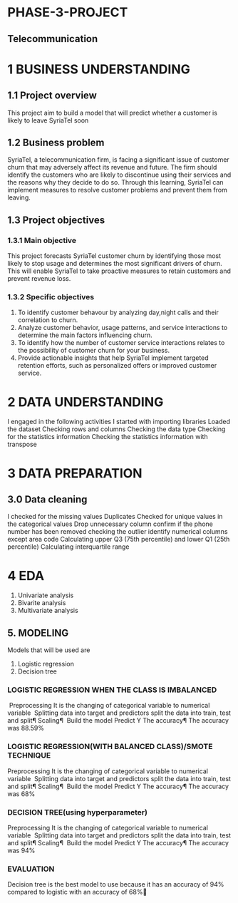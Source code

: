 # PHASE-3-PROJECT
## Telecommunication
# 1 BUSINESS UNDERSTANDING
## 1.1 Project overview
This project aim to build a model that will predict whether a customer is likely to leave SyriaTel soon
## 1.2 Business problem
SyriaTel, a telecommunication firm, is facing a significant issue of customer churn that may adversely affect its revenue and future. The firm should identify the customers who are likely to discontinue using their services and the reasons why they decide to do so. Through this learning, SyriaTel can implement measures to resolve customer problems and prevent them from leaving.
## 1.3 Project objectives
### 1.3.1 Main objective
This project forecasts SyriaTel customer churn by identifying those most likely to stop usage and determines the most significant drivers of churn. This will enable SyriaTel to take proactive measures to retain customers and prevent revenue loss.
### 1.3.2 Specific objectives
1. To identify customer behavour by analyzing day,night calls and their correlation to churn.
2. Analyze customer behavior, usage patterns, and service interactions to determine the main factors influencing churn.
3. To identify how the number of customer service interactions relates to the possibility of customer churn for your business.
4. Provide actionable insights that help SyriaTel implement targeted retention efforts, such as personalized offers or improved customer service.
# 2 DATA UNDERSTANDING
I engaged in the following activities
I started with importing libraries
Loaded the dataset
Checking rows and columns
Checking the data type
Checking for the statistics information
Checking the statistics information with transpose
# 3 DATA PREPARATION
## 3.0 Data cleaning
 I checked for the missing values
Duplicates 
Checked for unique values in the categorical values
Drop unnecessary column
confirm if the phone number has been removed
checking the outlier
identify numerical columns except area code
 Calculating upper Q3 (75th percentile) and lower Q1 (25th percentile) 
 Calculating interquartile range
# 4 EDA
1. Univariate analysis
2. Bivarite analysis
3. Multivariate analysis
## 5. MODELING
Models that will be used are
1. Logistic regression
2. Decision tree
### LOGISTIC REGRESSION WHEN THE CLASS IS IMBALANCED
 Preprocessing
It is the changing of categorical variable to numerical variable
 Splitting data into target and predictors
split the data into train, test and split¶
Scaling¶
 Build the model
 Predict Y
The accuracy¶
The accuracy was 88.59%
### LOGISTIC REGRESSION(WITH BALANCED CLASS)/SMOTE TECHNIQUE
Preprocessing
It is the changing of categorical variable to numerical variable
 Splitting data into target and predictors
split the data into train, test and split¶
Scaling¶
 Build the model
 Predict Y
The accuracy¶
The accuracy was 68%
### DECISION TREE(using hyperparameter)
Preprocessing
It is the changing of categorical variable to numerical variable
 Splitting data into target and predictors
split the data into train, test and split¶
Scaling¶
 Build the model
 Predict Y
The accuracy¶
The accuracy was 94%
### EVALUATION
Decision tree is the best model to use because it has an accuracy of 94% compared to logistic with an accuracy of 68%

